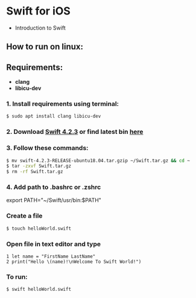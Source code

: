 # Swift for iOS
- Introduction to Swift

## How to run on linux:
## Requirements:
- __clang__
- __libicu-dev__

### 1. Install requirements using terminal:
```bash
$ sudo apt install clang libicu-dev
```
### 2. Download [Swift 4.2.3](https://swift.org/builds/swift-4.2.3-release/ubuntu1804/swift-4.2.3-RELEASE/swift-4.2.3-RELEASE-ubuntu18.04.tar.gz) or find latest bin [here](https://swift.org/download/#releases)

### 3. Follow these commands:
```bash
$ mv swift-4.2.3-RELEASE-ubuntu18.04.tar.gzip ~/Swift.tar.gz && cd ~
$ tar -zxvf Swift.tar.gz
$ rm -rf Swift.tar.gz
```
### 4. Add path to .bashrc or .zshrc
  export PATH="~/Swift/usr/bin:$PATH"
 
### Create a file
```bash
$ touch helloWorld.swift
```
### Open file in text editor and type
  ```text
  1 let name = "FirstName LastName"
  2 print("Hello \(name)!\nWelcome To Swift World!")
  ```
### To run:
```bash
$ swift helloWorld.swift
```
